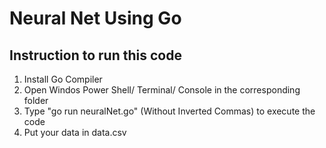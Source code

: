 # Neural Net Using Go

## Instruction to run this code
1. Install Go Compiler
2. Open Windos Power Shell/ Terminal/ Console in the corresponding folder
3. Type "go run neuralNet.go" (Without Inverted Commas) to execute the code
4. Put your data in data.csv
 
